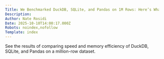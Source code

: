 ```yaml
---
Title: We Benchmarked DuckDB, SQLite, and Pandas on 1M Rows: Here’s What Happened
Description: 
Author: Nate Rosidi
Date: 2025-10-10T14:00:17.000Z
Robots: noindex,nofollow
Template: index
---
```

See the results of comparing speed and memory efficiency of DuckDB, SQLite, and Pandas on a million-row dataset.